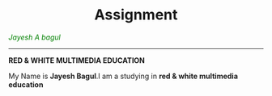 <html>

  <head>
  </head>
<body>

 <h1 align="center">Assignment</h1>
 <i style="color:green;">Jayesh A bagul<hr></hr></i>
 <b>RED & WHITE MULTIMEDIA EDUCATION</b>
 <p>My Name is <b>Jayesh Bagul</b>.I am a studying in <strong>red & white multimedia education</strong></p>


</body>
</html>
